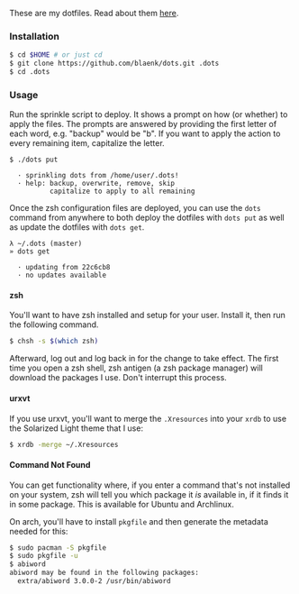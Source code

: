 These are my dotfiles. Read about them [here](http://www.blaenkdenum.com/posts/dots/).

### Installation

``` bash
$ cd $HOME # or just cd
$ git clone https://github.com/blaenk/dots.git .dots
$ cd .dots
```

### Usage

Run the sprinkle script to deploy. It shows a prompt on how (or whether) to apply the files. The prompts are answered by providing the first letter of each word, e.g. "backup" would be "b". If you want to apply the action to every remaining item, capitalize the letter.

```
$ ./dots put

  · sprinkling dots from /home/user/.dots!
  · help: backup, overwrite, remove, skip
          capitalize to apply to all remaining
```

Once the zsh configuration files are deployed, you can use the `dots` command from anywhere to both deploy the dotfiles with `dots put` as well as update the dotfiles with `dots get`.

```
λ ~/.dots (master)
» dots get

  · updating from 22c6cb8
  · no updates available
```

#### zsh

You'll want to have zsh installed and setup for your user. Install it, then run the following command.

``` bash
$ chsh -s $(which zsh)
```

Afterward, log out and log back in for the change to take effect. The first time you open a zsh shell, zsh antigen (a zsh package manager) will download the packages I use. Don't interrupt this process.

#### urxvt

If you use urxvt, you'll want to merge the `.Xresources` into your `xrdb` to use the Solarized Light theme that I use:

``` bash
$ xrdb -merge ~/.Xresources
```

#### Command Not Found

You can get functionality where, if you enter a command that's not installed on your system, zsh will tell you which package it _is_ available in, if it finds it in some package. This is available for Ubuntu and Archlinux.

On arch, you'll have to install `pkgfile` and then generate the metadata needed for this:

``` bash
$ sudo pacman -S pkgfile
$ sudo pkgfile -u
$ abiword
abiword may be found in the following packages:
  extra/abiword 3.0.0-2 /usr/bin/abiword
```

